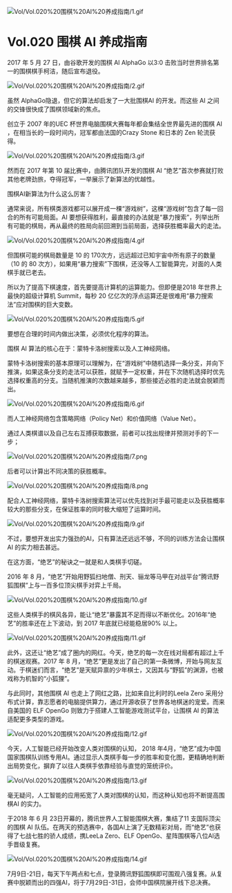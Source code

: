 
![Vol/Vol.020%20围棋%20AI%20养成指南/1.gif](https://cdn.jsdelivr.net/gh/ipaperclip-icu/static/image/文字稿/Vol/Vol.020%20围棋%20AI%20养成指南/1.gif)

# Vol.020 围棋 AI 养成指南

2017 年 5 月 27 日，由谷歌开发的围棋 AI AlphaGo 以3:0 击败当时世界排名第一的围棋棋手柯洁，随后宣布退役。

![Vol/Vol.020%20围棋%20AI%20养成指南/2.gif](https://cdn.jsdelivr.net/gh/ipaperclip-icu/static/image/文字稿/Vol/Vol.020%20围棋%20AI%20养成指南/2.gif)

虽然 AlphaGo隐退，但它的算法却启发了一大批围棋AI 的开发。而这些 AI 之间的交锋很快成了围棋领域新的焦点。

创立于 2007 年的UEC 杯世界电脑围棋大赛每年都会集结全世界最先进的围棋 AI ，在相当长的一段时间内，冠军都由法国的Crazy Stone 和日本的 Zen 轮流获得。

![Vol/Vol.020%20围棋%20AI%20养成指南/3.gif](https://cdn.jsdelivr.net/gh/ipaperclip-icu/static/image/文字稿/Vol/Vol.020%20围棋%20AI%20养成指南/3.gif)

然而在 2017 年第 10 届比赛中，由腾讯团队开发的围棋 AI “绝艺”首次参赛就打败其他老牌劲旅，夺得冠军，一举展示了新算法的优越性。

围棋AI新算法为什么这么厉害？

通常来说，所有棋类游戏都可以展开成一棵“游戏树”，这棵“游戏树”包含了每一回合的所有可能局面。AI 要想获得胜利，最直接的办法就是“暴力搜索”，列举出所有可能的棋局，再从最终的胜局向前回溯到当前局面，选择获胜概率最大的走法。

![Vol/Vol.020%20围棋%20AI%20养成指南/4.gif](https://cdn.jsdelivr.net/gh/ipaperclip-icu/static/image/文字稿/Vol/Vol.020%20围棋%20AI%20养成指南/4.gif)

但围棋可能的棋局数量是 10 的 170次方，远远超过已知宇宙中所有原子的数量（10 的 80 次方），如果用“暴力搜索”下围棋，还没等人工智能算完，对面的人类棋手就已老去。

所以为了提高下棋速度，首先要提高计算机的运算能力。但即便是2018 年世界上最快的超级计算机 Summit，每秒 20 亿亿次的浮点运算还是很难用“暴力搜索法”应对围棋的巨大变数。

![Vol/Vol.020%20围棋%20AI%20养成指南/5.gif](https://cdn.jsdelivr.net/gh/ipaperclip-icu/static/image/文字稿/Vol/Vol.020%20围棋%20AI%20养成指南/5.gif)

要想在合理的时间内做出决策，必须优化程序的算法。

围棋 AI 算法的核心在于：蒙特卡洛树搜索以及人工神经网络。

蒙特卡洛树搜索的基本原理可以理解为，在“游戏树”中随机选择一条分支，并向下推演，如果这条分支的走法可以获胜，就赋予一定权重，并在下次随机选择时优先选择权重高的分支。当随机推演的次数越来越多，那些接近必胜的走法就会脱颖而出。

![Vol/Vol.020%20围棋%20AI%20养成指南/6.gif](https://cdn.jsdelivr.net/gh/ipaperclip-icu/static/image/文字稿/Vol/Vol.020%20围棋%20AI%20养成指南/6.gif)

而人工神经网络包含策略网络（Policy Net）和价值网络（Value Net）。

通过人类棋谱以及自己左右互搏获取数据，前者可以找出规律并预测对手的下一步；

![Vol/Vol.020%20围棋%20AI%20养成指南/7.png](https://cdn.jsdelivr.net/gh/ipaperclip-icu/static/image/文字稿/Vol/Vol.020%20围棋%20AI%20养成指南/7.png)

后者可以计算出不同决策的获胜概率。

![Vol/Vol.020%20围棋%20AI%20养成指南/8.png](https://cdn.jsdelivr.net/gh/ipaperclip-icu/static/image/文字稿/Vol/Vol.020%20围棋%20AI%20养成指南/8.png)

配合人工神经网络，蒙特卡洛树搜索算法可以优先找到对手最可能走以及获胜概率较大的那些分支，在保证胜率的同时极大缩短了运算时间。

![Vol/Vol.020%20围棋%20AI%20养成指南/9.gif](https://cdn.jsdelivr.net/gh/ipaperclip-icu/static/image/文字稿/Vol/Vol.020%20围棋%20AI%20养成指南/9.gif)

不过，要想开发出实力强劲的AI，只有算法还远远不够，不同的训练方法会让围棋AI 的实力相去甚远。

在这方面，“绝艺”的秘诀之一就是和人类棋手切磋。

2016 年 8 月，“绝艺”开始用野狐扫地僧、刑天、骊龙等马甲在对战平台“腾讯野狐围棋”上与一百多位顶尖棋手对弈上千局。

![Vol/Vol.020%20围棋%20AI%20养成指南/10.gif](https://cdn.jsdelivr.net/gh/ipaperclip-icu/static/image/文字稿/Vol/Vol.020%20围棋%20AI%20养成指南/10.gif)

这些人类棋手的棋风各异，能让“绝艺”暴露其不足而得以不断优化。2016年“绝艺”的胜率还在上下波动，到 2017 年底就已经能稳居90% 以上。

![Vol/Vol.020%20围棋%20AI%20养成指南/11.gif](https://cdn.jsdelivr.net/gh/ipaperclip-icu/static/image/文字稿/Vol/Vol.020%20围棋%20AI%20养成指南/11.gif)

此外，这还让“绝艺”成了圈内的网红。今天，绝艺的每一次在线对局都有超过上千的棋迷观赛。2017 年 8 月，“绝艺”更是发出了自己的第一条微博，开始与网友互动。于棋迷们而言，“绝艺”是天赋异禀的少年棋士，又因其与“野狐”的渊源，也被戏称为机智的“小狐狸”。

与此同时，其他围棋 AI 也走上了网红之路，比如来自比利时的Leela Zero 采用分布式计算，靠志愿者的电脑提供算力，通过开源收获了世界各地棋迷的宠爱。而来自美国的 ELF OpenGo 则致力于搭建人工智能游戏测试平台，让围棋 AI 的算法适配更多类型的游戏。

![Vol/Vol.020%20围棋%20AI%20养成指南/12.gif](https://cdn.jsdelivr.net/gh/ipaperclip-icu/static/image/文字稿/Vol/Vol.020%20围棋%20AI%20养成指南/12.gif)

今天，人工智能已经开始改变人类对围棋的认知， 2018 年4月，“绝艺”成为中国国家围棋队训练专用AI。通过显示人类棋手每一步的胜率和变化图，更精确地判断出局势变化，摒弃了以往人类棋手依靠经验与直觉的笼统评价。

![Vol/Vol.020%20围棋%20AI%20养成指南/13.gif](https://cdn.jsdelivr.net/gh/ipaperclip-icu/static/image/文字稿/Vol/Vol.020%20围棋%20AI%20养成指南/13.gif)

毫无疑问，人工智能的应用拓宽了人类对围棋的认知，而这种认知也将不断提高围棋AI 的实力。

于2018 年 6 月 23日开幕的，腾讯世界人工智能围棋大赛，集结了11 支国际顶尖的围棋 AI 队伍。在两天的预选赛中，各国AI上演了无数精彩对局，而“绝艺”也获得了七战七胜的骄人成绩，携LeeLa Zero、ELF OpenGo、星阵围棋等八位AI选手晋级复赛。

![Vol/Vol.020%20围棋%20AI%20养成指南/14.gif](https://cdn.jsdelivr.net/gh/ipaperclip-icu/static/image/文字稿/Vol/Vol.020%20围棋%20AI%20养成指南/14.gif)

7月9日-21日，每天下午两点和七点，登录腾讯野狐围棋即可围观八强复赛。从复赛中脱颖而出的四强AI，将于7月29日-31日，会师中国棋院展开线下总决赛。
